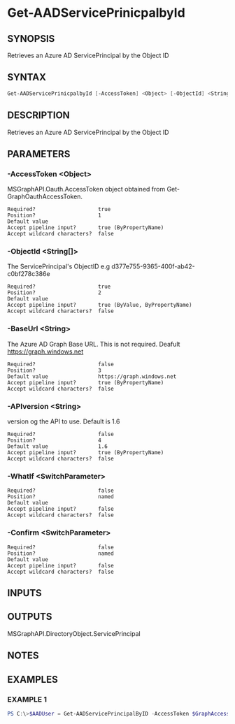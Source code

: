 ﻿# Get-AADServicePrinicpalbyId
## SYNOPSIS
Retrieves an Azure AD ServicePrincipal by the Object ID
## SYNTAX
```powershell
Get-AADServicePrinicpalbyId [-AccessToken] <Object> [-ObjectId] <String[]> [[-BaseUrl] <String>] [[-APIversion] <String>] [-WhatIf] [-Confirm] [<CommonParameters>]
```
## DESCRIPTION
Retrieves an Azure AD ServicePrincipal by the Object ID
## PARAMETERS
### -AccessToken &lt;Object&gt;
MSGraphAPI.Oauth.AccessToken object obtained from Get-GraphOauthAccessToken.
```
Required?                    true
Position?                    1
Default value
Accept pipeline input?       true (ByPropertyName)
Accept wildcard characters?  false
```
### -ObjectId &lt;String[]&gt;
The ServicePrincipal's ObjectID e.g d377e755-9365-400f-ab42-c0bf278c386e
```
Required?                    true
Position?                    2
Default value
Accept pipeline input?       true (ByValue, ByPropertyName)
Accept wildcard characters?  false
```
### -BaseUrl &lt;String&gt;
The Azure AD Graph Base URL. This is not required. Deafult 
    https://graph.windows.net
```
Required?                    false
Position?                    3
Default value                https://graph.windows.net
Accept pipeline input?       true (ByPropertyName)
Accept wildcard characters?  false
```
### -APIversion &lt;String&gt;
version og the API to use. Default is 1.6
```
Required?                    false
Position?                    4
Default value                1.6
Accept pipeline input?       true (ByPropertyName)
Accept wildcard characters?  false
```
### -WhatIf &lt;SwitchParameter&gt;

```
Required?                    false
Position?                    named
Default value
Accept pipeline input?       false
Accept wildcard characters?  false
```
### -Confirm &lt;SwitchParameter&gt;

```
Required?                    false
Position?                    named
Default value
Accept pipeline input?       false
Accept wildcard characters?  false
```
## INPUTS

## OUTPUTS
MSGraphAPI.DirectoryObject.ServicePrincipal
## NOTES

## EXAMPLES
### EXAMPLE 1
```powershell
PS C:\>$AADUser = Get-AADServicePrincipalByID -AccessToken $GraphAccessToken -ObjectID d377e755-9365-400f-ab42-c0bf278c386e
```


